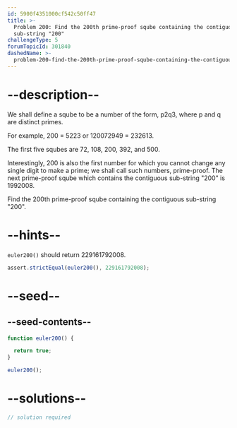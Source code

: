 ```yaml
---
id: 5900f4351000cf542c50ff47
title: >-
  Problem 200: Find the 200th prime-proof sqube containing the contiguous
  sub-string "200"
challengeType: 5
forumTopicId: 301840
dashedName: >-
  problem-200-find-the-200th-prime-proof-sqube-containing-the-contiguous-sub-string-200
---
```


# --description--

We shall define a sqube to be a number of the form, p2q3, where p and q are distinct primes.

For example, 200 = 5223 or 120072949 = 232613.

The first five squbes are 72, 108, 200, 392, and 500.

Interestingly, 200 is also the first number for which you cannot change any single digit to make a prime; we shall call such numbers, prime-proof. The next prime-proof sqube which contains the contiguous sub-string "200" is 1992008.

Find the 200th prime-proof sqube containing the contiguous sub-string "200".

# --hints--

`euler200()` should return 229161792008.

```js
assert.strictEqual(euler200(), 229161792008);
```

# --seed--

## --seed-contents--

```js
function euler200() {

  return true;
}

euler200();
```

# --solutions--

```js
// solution required
```
